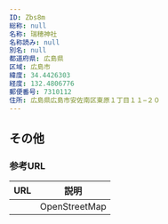 ```yaml
---
ID: Zbs8m
総称: null
名称: 瑞穂神社
名称読み: null
別名: null
都道府県: 広島県
区域: 広島市
緯度: 34.4426303
経度: 132.4806776
郵便番号: 7310112
住所: 広島県広島市安佐南区東原１丁目１１−２０
---
```


## その他

### 参考URL

| URL | 説明          |
| --- | ------------- |
|     | OpenStreetMap |
